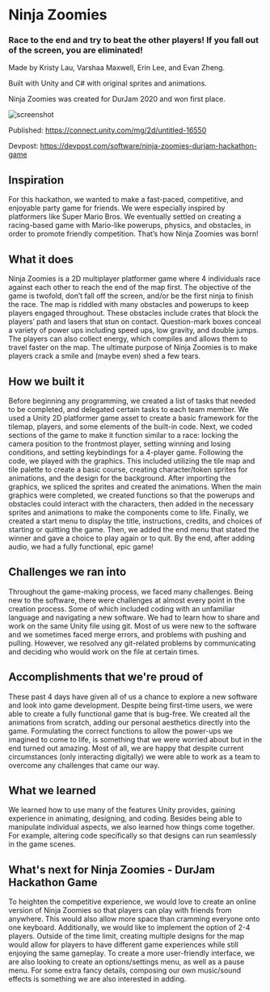 # Ninja Zoomies
### Race to the end and try to beat the other players! If you fall out of the screen, you are eliminated!

Made by Kristy Lau, Varshaa Maxwell, Erin Lee, and Evan Zheng.

Built with Unity and C# with original sprites and animations.

Ninja Zoomies was created for DurJam 2020 and won first place.

![screenshot](https://raw.githubusercontent.com/richmondvan/Ninja-Zoomies/master/screenshot.png)

Published: https://connect.unity.com/mg/2d/untitled-16550

Devpost: https://devpost.com/software/ninja-zoomies-durjam-hackathon-game

## Inspiration
For this hackathon, we wanted to make a fast-paced, competitive, and enjoyable party game for friends. We were especially inspired by platformers like Super Mario Bros. We eventually settled on creating a racing-based game with Mario-like powerups, physics, and obstacles, in order to promote friendly competition. That’s how Ninja Zoomies was born!

## What it does
Ninja Zoomies is a 2D multiplayer platformer game where 4 individuals race against each other to reach the end of the map first. The objective of the game is twofold, don’t fall off the screen, and/or be the first ninja to finish the race. The map is riddled with many obstacles and powerups to keep players engaged throughout. These obstacles include crates that block the players’ path and lasers that stun on contact. Question-mark boxes conceal a variety of power ups including speed ups, low gravity, and double jumps.  The players can also collect energy, which compiles and allows them to travel faster on the map.  The ultimate purpose of Ninja Zoomies is to make players crack a smile and (maybe even) shed a few tears.
## How we built it
Before beginning any programming, we created a list of tasks that needed to be completed, and delegated certain tasks to each team member. We used a Unity 2D platformer game asset to create a basic framework for the tilemap, players, and some elements of the built-in code. Next, we coded sections of the game to make it function similar to a race: locking the camera position to the frontmost player, setting winning and losing conditions, and setting keybindings for a 4-player game. Following the code, we played with the graphics. This included utilizing the tile map and tile palette to create a basic course, creating character/token sprites for animations, and the design for the background. After importing the graphics, we spliced the sprites and created the animations. When the main graphics were completed, we created functions so that the powerups and obstacles could interact with the characters, then added in the necessary sprites and animations to make the components come to life. Finally, we created a start menu to display the title, instructions, credits, and choices of starting or quitting the game. Then, we added the end menu that stated the winner and gave a choice to play again or to quit. By the end, after adding audio, we had a fully functional, epic game!
## Challenges we ran into
Throughout the game-making process, we faced many challenges. Being new to the software, there were challenges at almost every point in the creation process. Some of which included coding with an unfamiliar language and navigating a new software. We had to learn how to share and work on the same Unity file using git. Most of us were new to the software and we sometimes faced merge errors, and problems with pushing and pulling. However, we resolved any git-related problems by communicating and deciding who would work on the file at certain times. 

## Accomplishments that we're proud of
These past 4 days have given all of us a chance to explore a new software and look into game development. Despite being first-time users, we were able to create a fully functional game that is bug-free.  We created all the animations from scratch, adding our personal aesthetics directly into the game.  Formulating the correct functions to allow the power-ups we imagined to come to life, is something that we were worried about but in the end turned out amazing.  Most of all, we are happy that despite current circumstances (only interacting digitally) we were able to work as a team to overcome any challenges that came our way.

## What we learned
We learned how to use many of the features Unity provides, gaining experience in animating, designing, and coding.  Besides being able to manipulate individual aspects, we also learned how things come together.  For example, altering code specifically so that designs can run seamlessly in the game scenes.  

## What's next for Ninja Zoomies - DurJam Hackathon Game
To heighten the competitive experience, we would love to create an online version of Ninja Zoomies so that players can play with friends from anywhere. This would also allow more space than cramming everyone onto one keyboard. Additionally, we would like to implement the option of 2-4 players. Outside of the time limit, creating multiple designs for the map would allow for players to have different game experiences while still enjoying the same gameplay. To create a more user-friendly interface, we are also looking to create an options/settings menu, as well as a pause menu.  For some extra fancy details, composing our own music/sound effects is something we are also interested in adding.
